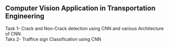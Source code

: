 ## Computer Vision Application in Transportation Engineering 

Task 1- Crack and Non-Crack detection using CNN and various Architecture of CNN \
Taks 2- Traffice sign Classification using CNN
